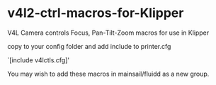 # v4l2-ctrl-macros-for-Klipper
V4L Camera controls Focus, Pan-Tilt-Zoom macros for use in Klipper 

copy to your config folder and add include to printer.cfg

`[include v4lctls.cfg]'

You may wish to add these macros in mainsail/fluidd as a new group.
